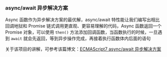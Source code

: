### async/await 异步解决方案

Async 函数作为异步解决方案的最优解，async/await 特性能让我们编写出相比回调地狱和 Promise 链式调用更直观、更容易理解的代码，Async 函数返回一个 Promise 对象，可以使用 `then()` 方法添加回调函数，当函数执行的时候，一旦遇到 `await` 就会先返回，等到异步操作完成，再接着执行函数体内后面的语句

关于该项目的讲解，可参考该篇博文：[ECMAScript7 async/await 异步解决方案](https://www.jianshu.com/p/aab1667ee0db)